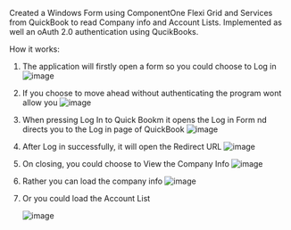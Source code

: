 Created a Windows Form using ComponentOne Flexi Grid and Services from QuickBook to read Company info and Account Lists. 
Implemented as well an oAuth 2.0 authentication using QucikBooks. 



How it works:
1. The application will firstly open a form so you could choose to Log in
![image](https://github.com/rexhinahoxha/QuickBookAccountList/assets/61978953/d79e6bd9-4d12-476b-8dcb-da134f0f4ce5)

2. If you choose to move ahead without authenticating the program wont allow you
![image](https://github.com/rexhinahoxha/QuickBookAccountList/assets/61978953/79ae08c7-4e05-4acf-a339-049d2bea5b0c)

3. When pressing Log In to Quick Bookm it opens the Log in Form nd directs you to the Log in page of QuickBook
![image](https://github.com/rexhinahoxha/QuickBookAccountList/assets/61978953/023d0172-02f6-4a14-a2af-d6d03a08d184)

4. After Log in successfully, it will open the Redirect URL
![image](https://github.com/rexhinahoxha/QuickBookAccountList/assets/61978953/b590cb8d-a302-4187-92ac-6fe88a594e9f)

5. On closing, you could choose to View the Company Info
![image](https://github.com/rexhinahoxha/QuickBookAccountList/assets/61978953/5e647e49-986f-484c-9712-d76fc8ad3e0f)

6. Rather you can load the company info
![image](https://github.com/rexhinahoxha/QuickBookAccountList/assets/61978953/2c99f773-4360-4469-afe3-80d825a4d2ee)

7. Or you could load the Account List

   ![image](https://github.com/rexhinahoxha/QuickBookAccountList/assets/61978953/4438cc10-6cd9-47f2-9544-34ca1cbb4f3d)
